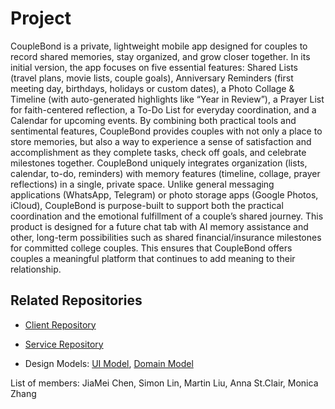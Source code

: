 
# Project

CoupleBond is a private, lightweight mobile app designed for couples to record shared memories, stay organized, and grow closer together. In its initial version, the app focuses on five essential features: Shared Lists (travel plans, movie lists, couple goals), Anniversary Reminders (first meeting day, birthdays, holidays or custom dates), a Photo Collage & Timeline (with auto-generated highlights like “Year in Review”), a Prayer List for faith-centered reflection, a To-Do List for everyday coordination, and a Calendar for upcoming events. By combining both practical tools and sentimental features, CoupleBond provides couples with not only a place to store memories, but also a way to experience a sense of satisfaction and accomplishment as they complete tasks, check off goals, and celebrate milestones together.
CoupleBond uniquely integrates organization (lists, calendar, to-do, reminders) with memory features (timeline, collage, prayer reflections) in a single, private space. Unlike general messaging applications (WhatsApp, Telegram) or photo storage apps (Google Photos, iCloud), CoupleBond is purpose-built to support both the practical coordination and the emotional fulfillment of a couple’s shared journey.
This product is designed for a future chat tab with AI memory assistance and other, long-term possibilities such as shared financial/insurance milestones for committed college couples. This ensures that CoupleBond offers couples a meaningful platform that continues to add meaning to their relationship.

## Related Repositories
- [Client Repository](https://github.com/calvin-cs262-fall2025-teamH/Client)
- [Service Repository](https://github.com/calvin-cs262-fall2025-teamH/Service)

- Design Models:
    [UI Model](https://github.com/calvin-cs262-fall2025-teamH/Project/blob/main/UI_Model_CoupleBond.png),
    [Domain Model](https://github.com/calvin-cs262-fall2025-teamH/Project/blob/main/Domain_Model.png)

List of members:
JiaMei Chen,
Simon Lin,
Martin Liu,
Anna St.Clair,
Monica Zhang
